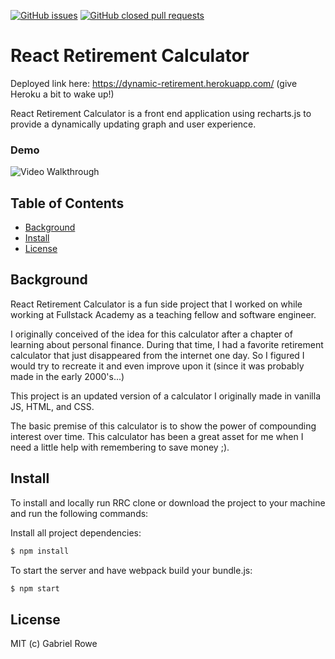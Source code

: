[![GitHub issues](https://img.shields.io/github/issues/gabrielwr/React-Retirement-Calculator.svg)](https://github.com/gabrielwr/React-Retirement-Calculator/issues)
[![GitHub closed pull requests](https://img.shields.io/github/issues-pr-closed/gabrielwr/React-Retirement-Calculator.svg)](https://github.com/gabrielwr/React-Retirement-Calculator/pulls?q=is%3Apr+is%3Aclosed)

# React Retirement Calculator

Deployed link here: https://dynamic-retirement.herokuapp.com/ (give Heroku a bit to wake up!)


React Retirement Calculator is a front end application using recharts.js to provide a dynamically updating graph and user experience.

### Demo
<img src='demo.mov' title='Video Walkthrough' alt='Video Walkthrough' />

## Table of Contents

* [Background](#background)
* [Install](#install)
* [License](#license)


## Background

React Retirement Calculator is a fun side project that I worked on while working at Fullstack Academy as a teaching fellow and software engineer.

I originally conceived of the idea for this calculator after a chapter of learning about personal finance. During that time, I had a favorite retirement calculator that just disappeared from the internet one day. So I figured I would try to recreate it and even improve upon it (since it was probably made in the early 2000's...)

This project is an updated version of a calculator I originally made in vanilla JS, HTML, and CSS.

The basic premise of this calculator is to show the power of compounding interest over time. This calculator has been a great asset for me when I need a little help with remembering to save money ;).

## Install

To install and locally run RRC clone or download the project to your machine and run the following commands:

Install all project dependencies:
```bash
$ npm install
```
To start the server and have webpack build your bundle.js:
```bash
$ npm start
```
## License
MIT (c) Gabriel Rowe

